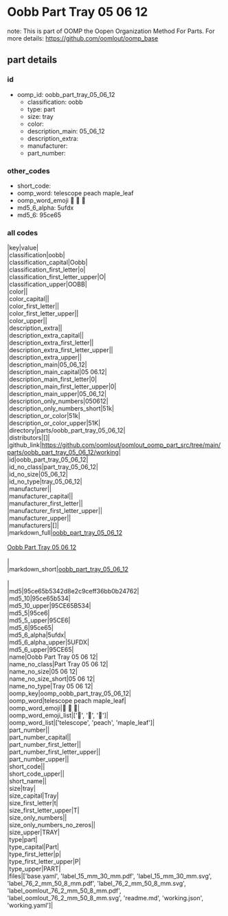 # Oobb Part Tray 05 06 12  

note: This is part of OOMP the Oopen Organization Method For Parts. For more details: https://github.com/oomlout/oomp_base

##  part details





### id
* oomp_id: oobb_part_tray_05_06_12
  * classification: oobb
  * type: part
  * size: tray
  * color: 
  * description_main: 05_06_12
  * description_extra: 
  * manufacturer: 
  * part_number: 

### other_codes
* short_code: 
* oomp_word: telescope peach maple_leaf
* oomp_word_emoji :telescope: :peach: :maple_leaf:
* md5_6_alpha: 5ufdx
* md5_6: 95ce65

### all codes 
|key|value|  
|classification|oobb|  
|classification_capital|Oobb|  
|classification_first_letter|o|  
|classification_first_letter_upper|O|  
|classification_upper|OOBB|  
|color||  
|color_capital||  
|color_first_letter||  
|color_first_letter_upper||  
|color_upper||  
|description_extra||  
|description_extra_capital||  
|description_extra_first_letter||  
|description_extra_first_letter_upper||  
|description_extra_upper||  
|description_main|05_06_12|  
|description_main_capital|05 06.12|  
|description_main_first_letter|0|  
|description_main_first_letter_upper|0|  
|description_main_upper|05_06_12|  
|description_only_numbers|050612|  
|description_only_numbers_short|51k|  
|description_or_color|51k|  
|description_or_color_upper|51K|  
|directory|parts/oobb_part_tray_05_06_12|  
|distributors|[]|  
|github_link|https://github.com/oomlout/oomlout_oomp_part_src/tree/main/parts/oobb_part_tray_05_06_12/working|  
|id|oobb_part_tray_05_06_12|  
|id_no_class|part_tray_05_06_12|  
|id_no_size|05_06_12|  
|id_no_type|tray_05_06_12|  
|manufacturer||  
|manufacturer_capital||  
|manufacturer_first_letter||  
|manufacturer_first_letter_upper||  
|manufacturer_upper||  
|manufacturers|[]|  
|markdown_full|[oobb_part_tray_05_06_12](https://github.com/oomlout/oomlout_oomp_part_src/tree/main/parts/oobb_part_tray_05_06_12/working)<br>[](https://github.com/oomlout/oomlout_oomp_part_src/tree/main/parts/oobb_part_tray_05_06_12/working)<br>[Oobb Part Tray 05 06 12](https://github.com/oomlout/oomlout_oomp_part_src/tree/main/parts/oobb_part_tray_05_06_12/working)<br><br>|  
|markdown_short|[oobb_part_tray_05_06_12](https://github.com/oomlout/oomlout_oomp_part_src/tree/main/parts/oobb_part_tray_05_06_12/working)<br><br>|  
|md5|95ce65b5342d8e2c9ceff36bb0b24762|  
|md5_10|95ce65b534|  
|md5_10_upper|95CE65B534|  
|md5_5|95ce6|  
|md5_5_upper|95CE6|  
|md5_6|95ce65|  
|md5_6_alpha|5ufdx|  
|md5_6_alpha_upper|5UFDX|  
|md5_6_upper|95CE65|  
|name|Oobb Part Tray 05 06 12|  
|name_no_class|Part Tray 05 06 12|  
|name_no_size|05 06 12|  
|name_no_size_short|05 06 12|  
|name_no_type|Tray 05 06 12|  
|oomp_key|oomp_oobb_part_tray_05_06_12|  
|oomp_word|telescope peach maple_leaf|  
|oomp_word_emoji|:telescope: :peach: :maple_leaf:|  
|oomp_word_emoji_list|[':telescope:', ':peach:', ':maple_leaf:']|  
|oomp_word_list|['telescope', 'peach', 'maple_leaf']|  
|part_number||  
|part_number_capital||  
|part_number_first_letter||  
|part_number_first_letter_upper||  
|part_number_upper||  
|short_code||  
|short_code_upper||  
|short_name||  
|size|tray|  
|size_capital|Tray|  
|size_first_letter|t|  
|size_first_letter_upper|T|  
|size_only_numbers||  
|size_only_numbers_no_zeros||  
|size_upper|TRAY|  
|type|part|  
|type_capital|Part|  
|type_first_letter|p|  
|type_first_letter_upper|P|  
|type_upper|PART|  
|files|['base.yaml', 'label_15_mm_30_mm.pdf', 'label_15_mm_30_mm.svg', 'label_76_2_mm_50_8_mm.pdf', 'label_76_2_mm_50_8_mm.svg', 'label_oomlout_76_2_mm_50_8_mm.pdf', 'label_oomlout_76_2_mm_50_8_mm.svg', 'readme.md', 'working.json', 'working.yaml']|  
